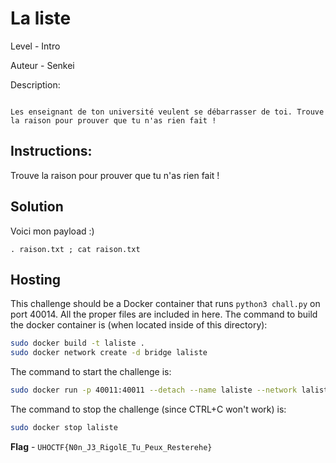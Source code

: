 # La liste

Level - Intro

Auteur - Senkei

Description:
```

Les enseignant de ton université veulent se débarrasser de toi. Trouve la raison pour prouver que tu n'as rien fait !

```

## Instructions:

Trouve la raison pour prouver que tu n'as rien fait !


## Solution

Voici mon payload :)
```
. raison.txt ; cat raison.txt

```

## Hosting
This challenge should be a Docker container that runs `python3 chall.py` on port 40014. All the proper files are included in here. The command to build the docker container is (when located inside of this directory):

```bash
sudo docker build -t laliste .
sudo docker network create -d bridge laliste
```

The command to start the challenge is:

```bash
sudo docker run -p 40011:40011 --detach --name laliste --network laliste laliste:latest
```

The command to stop the challenge (since CTRL+C won't work) is:

```bash
sudo docker stop laliste
```


**Flag** - `UHOCTF{N0n_J3_RigolE_Tu_Peux_Resterehe}`
